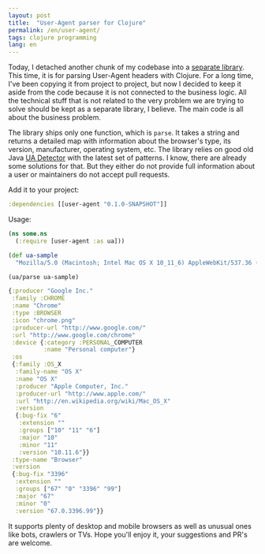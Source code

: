 ```yaml
---
layout: post
title:  "User-Agent parser for Clojure"
permalink: /en/user-agent/
tags: clojure programming
lang: en
---
```


[user-agent]: https://github.com/igrishaev/user-agent

[uadetector]: http://uadetector.sourceforge.net/

Today, I detached another chunk of my codebase into a [separate library][user-agent]. This time, it is for parsing User-Agent headers with Clojure. For a long time, I've been copying it from project to project, but now I decided to keep it aside from the code because it is not connected to the business logic. All the technical stuff that is not related to the very problem we are trying to solve should be kept as a separate library, I believe. The main code is all about the business problem.

The library ships only one function, which is `parse`. It takes a string and returns a detailed map with information about the browser's type, its version, manufacturer, operating system, etc. The library relies on good old Java [UA Detector][uadetector] with the latest set of patterns. I know, there are already some solutions for that. But they either do not provide full information about a user or maintainers do not accept pull requests.

Add it to your project:

~~~clojure
:dependencies [[user-agent "0.1.0-SNAPSHOT"]]
~~~

Usage:

~~~clojure
(ns some.ns
  (:require [user-agent :as ua]))

(def ua-sample
  "Mozilla/5.0 (Macintosh; Intel Mac OS X 10_11_6) AppleWebKit/537.36 (KHTML, like Gecko) Chrome/67.0.3396.99 Safari/537.36")

(ua/parse ua-sample)

{:producer "Google Inc."
 :family :CHROME
 :name "Chrome"
 :type :BROWSER
 :icon "chrome.png"
 :producer-url "http://www.google.com/"
 :url "http://www.google.com/chrome"
 :device {:category :PERSONAL_COMPUTER
          :name "Personal computer"}
 :os
 {:family :OS_X
  :family-name "OS X"
  :name "OS X"
  :producer "Apple Computer, Inc."
  :producer-url "http://www.apple.com/"
  :url "http://en.wikipedia.org/wiki/Mac_OS_X"
  :version
  {:bug-fix "6"
   :extension ""
   :groups ["10" "11" "6"]
   :major "10"
   :minor "11"
   :version "10.11.6"}}
 :type-name "Browser"
 :version
 {:bug-fix "3396"
  :extension ""
  :groups ["67" "0" "3396" "99"]
  :major "67"
  :minor "0"
  :version "67.0.3396.99"}}
~~~

It supports plenty of desktop and mobile browsers as well as unusual ones like bots, crawlers or TVs. Hope you'll enjoy it, your suggestions and PR's are welcome.
